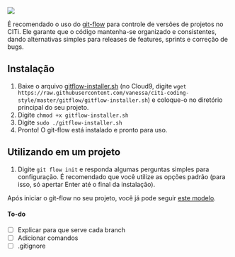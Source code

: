 ![](http://i.imgur.com/C6iN5jr.png?1)

É recomendado o uso do [git-flow](https://danielkummer.github.io/git-flow-cheatsheet/index.html) para controle de versões de projetos no CITi. Ele garante que o código mantenha-se organizado e consistentes, dando alternativas simples para releases de features, sprints e correção de bugs.

## Instalação
1. Baixe o arquivo [gitflow-installer.sh](https://raw.githubusercontent.com/vanessa/citi-coding-style/master/gitflow/gitflow-installer.sh) (no Cloud9, digite `wget https://raw.githubusercontent.com/vanessa/citi-coding-style/master/gitflow/gitflow-installer.sh`) e coloque-o no diretório principal do seu projeto.
2. Digite `chmod +x gitflow-installer.sh`
3. Digite `sudo ./gitflow-installer.sh`
4. Pronto! O git-flow está instalado e pronto para uso.

## Utilizando em um projeto
1. Digite `git flow init` e responda algumas perguntas simples para configuração. É recomendado que você utilize as opções padrão (para isso, só apertar Enter até o final da instalação).

Após iniciar o git-flow no seu projeto, você já pode seguir [este modelo](https://danielkummer.github.io/git-flow-cheatsheet/index.html#features).

#### To-do
- [ ] Explicar para que serve cada branch
- [ ] Adicionar comandos
- [ ] .gitignore
